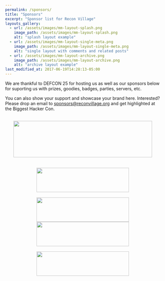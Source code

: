 ```yaml
---
permalink: /sponsors/
title: "Sponsors"
excerpt: "Sponsor list for Recon Village"
layouts_gallery:
  - url: /assets/images/mm-layout-splash.png
    image_path: /assets/images/mm-layout-splash.png
    alt: "splash layout example"
  - url: /assets/images/mm-layout-single-meta.png
    image_path: /assets/images/mm-layout-single-meta.png
    alt: "single layout with comments and related posts"
  - url: /assets/images/mm-layout-archive.png
    image_path: /assets/images/mm-layout-archive.png
    alt: "archive layout example"
last_modified_at: 2017-06-19T14:28:13-05:00
---
```


We are thankful to DEFCON 25 for hosting us as well as our sponsors below for suporting us with prizes, goodies, badges, parties, servers, etc. 

You can also show your support and showcase your brand here. Interested? Please drop an email to sponsors@reconvillage.org and get highlighted at the Biggest Hacker Con.
<center>
<br><a href="https://www.synack.com/red-team/" target="_blank"><img src='/assets/images/Synack.jpg' width='450' height='118' ></a><br><br><br><a href='https://www.notsosecure.com/' target="_blank"><img src='/assets/images/notsosecure.png' width='300' height='79'></a><br><br><a href="http://hardwear.io/" target="_blank"><img src='/assets/images/hardwear.jpg' width='300' height='79' ></a><br><a href='https://www.senseofsecurity.com.au' target="_blank"><img src='/assets/images/senseofsecurity.png' width='300' height='79'></a><br><br><a href='https://www.hunch.ly/' target="_blank"><img src='/assets/images/hunchly.png' width='300' height='79'></a><br>
</center>

